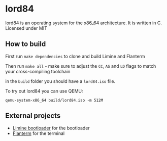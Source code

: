 # lord84

lord84 is an operating system for the x86_64 architecture. It is written in C. Licensed under MIT


## How to build

First run `make dependencies` to clone and build Limine and Flanterm

Then run `make all` - make sure to adjust the `CC`, `AS` and `LD` flags to match your cross-compiling toolchain

in the `build` folder you should have a `lord84.iso` file.

To try out lord84 you can use QEMU:

`qemu-system-x86_64 build/lord84.iso -m 512M`



## External projects

- [Limine bootloader](https://github.com/limine-bootloader/limine) for the bootloader
- [Flanterm](https://github.com/mintsuki/flanterm) for the terminal